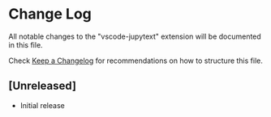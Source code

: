 # Change Log

All notable changes to the "vscode-jupytext" extension will be documented in this file.

Check [Keep a Changelog](http://keepachangelog.com/) for recommendations on how to structure this file.

## [Unreleased]

- Initial release